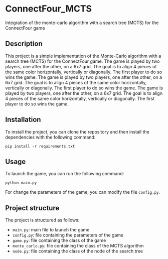 # ConnectFour_MCTS
Integration of the monte-carlo algorithm with a search tree (MCTS) for the ConnectFour game

## Description
This project is a simple implementation of the Monte-Carlo algorithm with a search tree (MCTS) for the ConnectFour game. The game is played by two players, one after the other, on a 6x7 grid. The goal is to align 4 pieces of the same color horizontally, vertically or diagonally. The first player to do so wins the game. The game is played by two players, one after the other, on a 6x7 grid. The goal is to align 4 pieces of the same color horizontally, vertically or diagonally. The first player to do so wins the game. The game is played by two players, one after the other, on a 6x7 grid. The goal is to align 4 pieces of the same color horizontally, vertically or diagonally. The first player to do so wins the game.

## Installation
To install the project, you can clone the repository and then install the dependencies with the following command:
```
pip install -r requirements.txt
```

## Usage
To launch the game, you can run the following command:
```
python main.py
```
For change the parameters of the game, you can modify the file `config.py`.

## Project structure
The project is structured as follows:
- `main.py`: main file to launch the game
- `config.py`: file containing the parameters of the game
- `game.py`: file containing the class of the game
- `monte_carlo.py`: file containing the class of the MCTS algorithm
- `node.py`: file containing the class of the node of the search tree